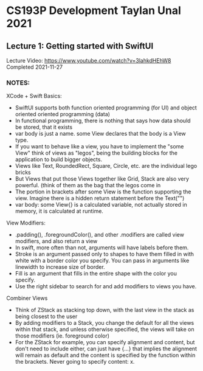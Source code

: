 # CS193P Development Taylan Unal 2021

## Lecture 1: Getting started with SwiftUI
Lecture Video: https://www.youtube.com/watch?v=3lahkdHEhW8
Completed 2021-11-27

### NOTES:
XCode + Swift Basics:
- SwiftUI supports both function oriented programming (for UI) and object oriented oriented programming (data)
- In functional programming, there is nothing that says how data should be stored, that it exists
- var body is just a name. some View declares that the body is a View type.
- If you want to behave like a view, you have to implement the "some View"
 think of views as "legos", being the building blocks for the application to build bigger objects.
- Views like Text, RoundedRect, Square, Circle, etc. are the individual lego bricks
- But Views that put those Views together like Grid, Stack are also very powerful. (think of them as the bag that the legos come in
- The portion in brackets after some View is the function supporting the view. Imagine there is a hidden return statement before the Text("")
- var body: some View{} is a calculated variable, not actually stored in memory, it is calculated at runtime.

View Modifiers:
- .padding(), .foregroundColor(), and other .modifiers are called view modifiers, and also return a view
- In swift, more often than not, arguments will have labels before them.
- Stroke is an argument passed only to shapes to have them filled in with white with a border color you specify. You can pass in arguments like linewidth to increase size of border.
- Fill is an argument that fills in the entire shape with the color you specify.
- Use the right sidebar to search for and add modifiers to views you have.
 
Combiner Views
- Think of ZStack as stacking top down, with the last view in the stack as being closest to the user
- By adding modifiers to a Stack, you change the default for all the views within that stack, and unless otherwise specified, the views will take on those modifiers (ie. foreground color)
- For the ZStack for example, you can specify alignment and content, but don't need to include either, can just have {...} that implies the alignment will remain as default and the content is specified by the function within the brackets. Never going to specify content: x.
